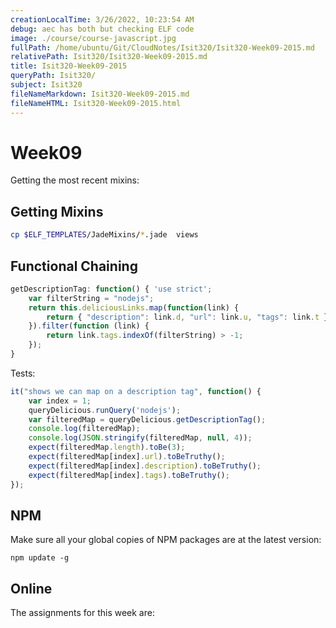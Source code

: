 ```yaml
---
creationLocalTime: 3/26/2022, 10:23:54 AM
debug: aec has both but checking ELF code
image: ./course/course-javascript.jpg
fullPath: /home/ubuntu/Git/CloudNotes/Isit320/Isit320-Week09-2015.md
relativePath: Isit320/Isit320-Week09-2015.md
title: Isit320-Week09-2015
queryPath: Isit320/
subject: Isit320
fileNameMarkdown: Isit320-Week09-2015.md
fileNameHTML: Isit320-Week09-2015.html
---
```



<!-- toc -->
<!-- tocstop -->

Week09
======

Getting the most recent mixins:

## Getting Mixins

```bash
cp $ELF_TEMPLATES/JadeMixins/*.jade  views
```

## Functional Chaining

```javascript
getDescriptionTag: function() { 'use strict';
    var filterString = "nodejs";
    return this.deliciousLinks.map(function(link) {
        return { "description": link.d, "url": link.u, "tags": link.t };
    }).filter(function (link) {
        return link.tags.indexOf(filterString) > -1;
    });
}
```

Tests:

```javascript
it("shows we can map on a description tag", function() {
    var index = 1;
    queryDelicious.runQuery('nodejs');
    var filteredMap = queryDelicious.getDescriptionTag();
    console.log(filteredMap);
    console.log(JSON.stringify(filteredMap, null, 4));
    expect(filteredMap.length).toBe(3);
    expect(filteredMap[index].url).toBeTruthy();
    expect(filteredMap[index].description).toBeTruthy();
    expect(filteredMap[index].tags).toBeTruthy();
});
```

NPM
---

Make sure all your global copies of NPM packages are at the latest
version:

	npm update -g 

Online
------

The assignments for this week are:





